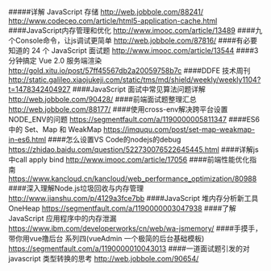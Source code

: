 #####详解 JavaScript 存储
http://web.jobbole.com/88241/
<br/>
http://www.codeceo.com/article/html5-application-cache.html
####JavaScript内存管理和优化 
http://www.imooc.com/article/13489
####九个Console命令，让js调试更简单
http://web.jobbole.com/87816/
####有必要知道的 24 个 JavaScript 面试题
http://www.imooc.com/article/13544
####3 分钟搞定 Vue 2.0 服务端渲染
http://gold.xitu.io/post/57ff45567db2a20059758b7c
####DDFE 技术周刊
http://static.galileo.xiaojukeji.com/static/tms/md/shield/weekly/weekly1104?t=1478342404927
####JavaScript 面试中常见算法问题详解
http://web.jobbole.com/90428/
####前端面试题整理汇总
http://web.jobbole.com/88177/
####使用cross-env解决跨平台设置NODE_ENV的问题
https://segmentfault.com/a/1190000005811347
####ES6 中的 Set、Map 和 WeakMap
https://imququ.com/post/set-map-weakmap-in-es6.html
####怎么设置VS Code的nodejs的debug
https://zhidao.baidu.com/question/522730076522645445.html
####详解js中call apply bind
http://www.imooc.com/article/17056
####前端性能优化指南
https://www.kancloud.cn/kancloud/web_performance_optimization/80988
####深入理解Node.js垃圾回收与内存管理
http://www.jianshu.com/p/4129a3fce7bb
####JavaScript 堆内存分析新工具 OneHeap
https://segmentfault.com/a/1190000003047938
####了解 JavaScript 应用程序中的内存泄漏
https://www.ibm.com/developerworks/cn/web/wa-jsmemory/
####手摸手，带你用vue撸后台 系列四(vueAdmin 一个极简的后台基础模板)
https://segmentfault.com/a/1190000010043013
####一道面试题引发的对 javascript 类型转换的思考
http://web.jobbole.com/90654/
